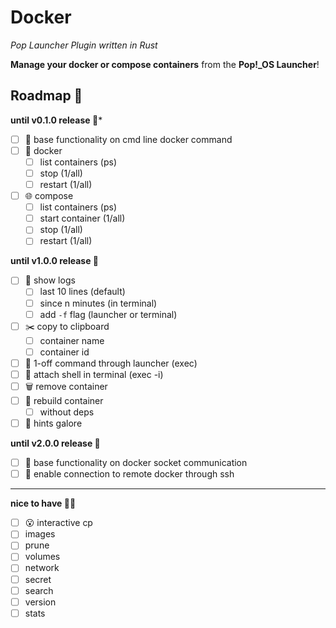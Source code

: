 # Docker
_Pop Launcher Plugin written in Rust_

**Manage your docker or compose containers** from the **Pop!_OS Launcher**!

## Roadmap 🚀
**until v0.1.0 release 🗻***
- [ ] 🗻 base functionality on cmd line docker command
- [ ] 🐳 docker
    - [ ] list containers (ps)
    - [ ] stop (1/all)
    - [ ] restart (1/all)
- [ ] 🌐 compose
    - [ ] list containers (ps)
    - [ ] start container (1/all)
    - [ ] stop (1/all)
    - [ ] restart (1/all)

**until v1.0.0 release 🎯**
- [ ] 📄 show logs
    - [ ] last 10 lines (default)
    - [ ] since n minutes (in terminal)
    - [ ] add `-f` flag (launcher or terminal)
- [ ] ✂️ copy to clipboard
    - [ ] container name
    - [ ] container id
- [ ] 📨 1-off command through launcher (exec)
- [ ] 🔗 attach shell in terminal (exec -i)
- [ ] 🗑️ remove container
- [ ] 🔄 rebuild container
    - [ ] without deps
- [ ] 👀 hints galore

**until v2.0.0 release 💎**
- [ ] 🏇 base functionality on docker socket communication
- [ ] 👥 enable connection to remote docker through ssh

---

**nice to have 💁‍♂️**
- [ ] 😮 interactive cp
- [ ] images
- [ ] prune
- [ ] volumes
- [ ] network
- [ ] secret
- [ ] search
- [ ] version
- [ ] stats